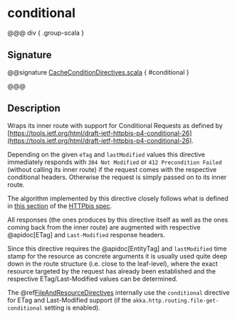 # conditional

@@@ div { .group-scala }

## Signature

@@signature [CacheConditionDirectives.scala](/http/src/main/scala/akka/http/scaladsl/server/directives/CacheConditionDirectives.scala) { #conditional }

@@@

## Description

Wraps its inner route with support for Conditional Requests as defined
by [https://tools.ietf.org/html/draft-ietf-httpbis-p4-conditional-26](https://tools.ietf.org/html/draft-ietf-httpbis-p4-conditional-26).

Depending on the given `eTag` and `lastModified` values this directive immediately responds with
`304 Not Modified` or `412 Precondition Failed` (without calling its inner route) if the request comes with the
respective conditional headers. Otherwise the request is simply passed on to its inner route.

The algorithm implemented by this directive closely follows what is defined in [this section](https://tools.ietf.org/html/draft-ietf-httpbis-p4-conditional-26#section-6) of the
[HTTPbis spec](https://datatracker.ietf.org/wg/httpbis/documents/).

All responses (the ones produces by this directive itself as well as the ones coming back from the inner route) are
augmented with respective @apidoc[ETag] and `Last-Modified` response headers.

Since this directive requires the @apidoc[EntityTag] and `lastModified` time stamp for the resource as concrete arguments
it is usually used quite deep down in the route structure (i.e. close to the leaf-level), where the exact resource
targeted by the request has already been established and the respective ETag/Last-Modified values can be determined.

The @ref[FileAndResourceDirectives](../file-and-resource-directives/index.md) internally use the `conditional` directive for ETag and Last-Modified support
(if the `akka.http.routing.file-get-conditional` setting is enabled).
